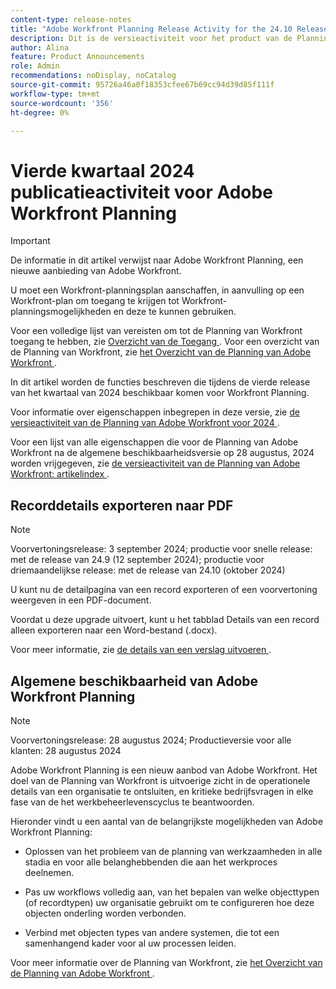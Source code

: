 ```yaml
---
content-type: release-notes
title: "Adobe Workfront Planning Release Activity for the 24.10 Release"
description: Dit is de versieactiviteit voor het product van de Planning van Adobe Workfront voor het Vierde Kwartaal van 2024.
author: Alina
feature: Product Announcements
role: Admin
recommendations: noDisplay, noCatalog
source-git-commit: 95726a46a0f18353cfee67b69cc94d39d85f111f
workflow-type: tm+mt
source-wordcount: '356'
ht-degree: 0%

---
```



# Vierde kwartaal 2024 publicatieactiviteit voor Adobe Workfront Planning

<!--remove this important intro after the 25.1 release-->

>[!IMPORTANT]
>
>De informatie in dit artikel verwijst naar Adobe Workfront Planning, een nieuwe aanbieding van Adobe Workfront.
>
>U moet een Workfront-planningsplan aanschaffen, in aanvulling op een Workfront-plan om toegang te krijgen tot Workfront-planningsmogelijkheden en deze te kunnen gebruiken.
>
>Voor een volledige lijst van vereisten om tot de Planning van Workfront toegang te hebben, zie [ Overzicht van de Toegang ](/help/quicksilver/planning/access/access-overview.md).
>Voor een overzicht van de Planning van Workfront, zie [ het Overzicht van de Planning van Adobe Workfront ](/help/quicksilver/planning/general/planning-overview.md).
>

In dit artikel worden de functies beschreven die tijdens de vierde release van het kwartaal van 2024 beschikbaar komen voor Workfront Planning.

Voor informatie over eigenschappen inbegrepen in deze versie, zie [ de versieactiviteit van de Planning van Adobe Workfront voor 2024 ](/help/quicksilver/planning/general/release-activity.md).


<!--keep the sentence below for all future quarterly release pages-->
<!--remove the general activity mention after fourth quarter 2024 is released-->

Voor een lijst van alle eigenschappen die voor de Planning van Adobe Workfront na de algemene beschikbaarheidsversie op 28 augustus, 2024 worden vrijgegeven, zie [ de versieactiviteit van de Planning van Adobe Workfront: artikelindex ](/help/quicksilver/product-announcements/product-releases/planning-release-activity/planning-release-activity-article-index.md).

## Recorddetails exporteren naar PDF

>[!NOTE]
>
>Voorvertoningsrelease: 3 september 2024; productie voor snelle release: met de release van 24.9 (12 september 2024); productie voor driemaandelijkse release: met de release van 24.10 (oktober 2024)

U kunt nu de detailpagina van een record exporteren of een voorvertoning weergeven in een PDF-document.

Voordat u deze upgrade uitvoert, kunt u het tabblad Details van een record alleen exporteren naar een Word-bestand (.docx).

Voor meer informatie, zie [ de details van een verslag uitvoeren ](/help/quicksilver/planning/records/export-the-record-page.md).

## Algemene beschikbaarheid van Adobe Workfront Planning

>[!NOTE]
>
>Voorvertoningsrelease: 28 augustus 2024; Productieversie voor alle klanten: 28 augustus 2024

Adobe Workfront Planning is een nieuw aanbod van Adobe Workfront. Het doel van de Planning van Workfront is uitvoerige zicht in de operationele details van een organisatie te ontsluiten, en kritieke bedrijfsvragen in elke fase van de het werkbeheerlevenscyclus te beantwoorden.

Hieronder vindt u een aantal van de belangrijkste mogelijkheden van Adobe Workfront Planning:

* Oplossen van het probleem van de planning van werkzaamheden in alle stadia en voor alle belanghebbenden die aan het werkproces deelnemen.

* Pas uw workflows volledig aan, van het bepalen van welke objecttypen (of recordtypen) uw organisatie gebruikt om te configureren hoe deze objecten onderling worden verbonden.

* Verbind met objecten types van andere systemen, die tot een samenhangend kader voor al uw processen leiden.

Voor meer informatie over de Planning van Workfront, zie [ het Overzicht van de Planning van Adobe Workfront ](/help/quicksilver/planning/general/planning-overview.md).

